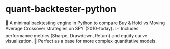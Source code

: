 # quant-backtester-python
🧠 A minimal backtesting engine in Python to compare Buy &amp; Hold vs Moving Average Crossover strategies on SPY (2010–today). 
📈 Includes performance metrics (Sharpe, Drawdown, Return) and equity curve visualization. 
🚀 Perfect as a base for more complex quantitative models.


